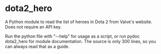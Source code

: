 dota2_hero
==========

A Python module to read the list of heroes in Dota 2 from Valve's website. Does not require an API key.

Run the python file with "--help" for usage as a script, or run pydoc dota2_hero for module documentation.
The source is only 300 lines, so you can always read that as a guide.
